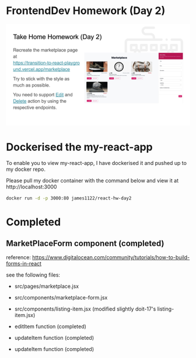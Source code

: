 # FrontendDev Homework (Day 2)
![Homework Day 2](images/homework-day2.png)


# Dockerised the my-react-app

To enable you to view my-react-app, I have dockerised it and pushed up to my docker repo.

Please pull my docker container with the command below and view it at http://localhost:3000

```bash
docker run -d -p 3000:80 james1122/react-hw-day2
```

# Completed

## MarketPlaceForm component (completed)
reference: https://www.digitalocean.com/community/tutorials/how-to-build-forms-in-react

see the following files:
* src/pages/marketplace.jsx
* src/components/marketplace-form.jsx
* src/components/listing-item.jsx (modified slightly doit-17's listing-item.jsx)

* editItem function (completed)
* updateItem function (completed)
* updateItem function (completed)
